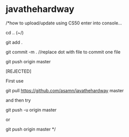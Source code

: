 # javathehardway

/*how to upload/update using CS50
enter into console...

cd .. (~/)

git add .  

git commit -m . //replace dot with file to commit one file

git push origin master







[REJECTED]

First use

git pull https://github.com/asamn/javathehardway master

and then try

git push -u origin master

or

git push origin master
*/

